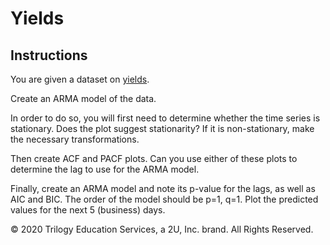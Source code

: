 # Yields

## Instructions

You are given a dataset on [yields](https://en.wikipedia.org/wiki/Yield_(finance)).

Create an ARMA model of the data.

In order to do so, you will first need to determine whether the time series is stationary. Does the plot suggest stationarity? If it is non-stationary, make the necessary transformations.

Then create ACF and PACF plots. Can you use either of these plots to determine the lag to use for the ARMA model.

Finally, create an ARMA model and note its p-value for the lags, as well as AIC and BIC. The order of the model should be p=1, q=1. Plot the predicted values for the next 5 (business) days.



© 2020 Trilogy Education Services, a 2U, Inc. brand. All Rights Reserved.
